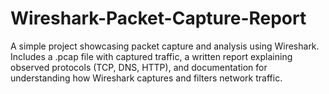 # Wireshark-Packet-Capture-Report
A simple project showcasing packet capture and analysis using Wireshark. Includes a .pcap file with captured traffic, a written report explaining observed protocols (TCP, DNS, HTTP), and documentation for understanding how Wireshark captures and filters network traffic.
